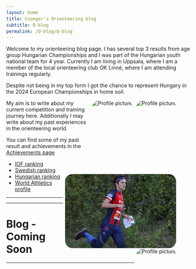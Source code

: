 ```yaml
---
layout: home
title: Csongor's Orienteering blog  
subtitle: O-blog
permalink: /O-blog/O-blog
---
```


Welcome to my orienteering blog page. I has several top 3 results from age group Hungarian Championships and I was part of the Hungarian youth national team for 4 year. Currently I am living in Uppsala, where I am a member of the local orienteering club OK Linné, where I am attending trainings regularly. 

Despite not being in my top form I got the chance to represent Hungary in the 2024 European Championships in home soil.

<div class="grid-container">
    <figure>
        <img style="float: right; margin: 0px 5px;  border-radius:20px; " src="https://lh3.googleusercontent.com/pw/AP1GczORHB0SThrx5HsVec75et4oUjkegcDuXTZeDNJJ_DQuB3x1w7TZccllve9kS00v_at-y1gBTbK7Uhy7xMFUUnAYdVlUe0MINy6aK67hYWuA0JnOP4Bo=w2400" alt="Profile picture" height="200">
    </figure>
    <figure>
        <img style="float: right; margin: 0px 5px;  border-radius:20px; " src="https://lh3.googleusercontent.com/pw/AP1GczOqwQD9Tw0ca4mxCq_ssr1esKKL7RkwFhUVCf4wEn6S-wnHy3wgMF3KE0gs3r-PCvYJIKK7kMa4_UuK3hf0mv1JyOz346Q6cQFghRcXfu1ug_048wXY=w2400" alt="Profile picture" height="200">
    </figure>
    <figure>
        <img style="float: right; margin: 0px 5px;  border-radius:20px; " src="/img/cso_linne.JPG" alt="Profile picture" height="200"> 
    </figure>
    <figure>
        <img style="float: right; margin: 0px 5px;  border-radius:20px; " src="https://lh3.googleusercontent.com/pw/AP1GczMNZTA1LZHYs6hDq_Nm8XYqlAHi8zc94xsSN8IiDG6CVZZg46HXVGB_GzayMiW8iT0mu71nyn0_U8d9b_gtWs-Gh7dcbfE4DmzE6GLQQZXMF__bKBZT=w2400" alt="Profile picture" height="200">
    </figure>
</div>



My aim is to write about my current competition and training journey here. Additionally I may write about my past experiences in the orienteering world. 

You can find some of my past result and achievements in the [Achievements page](/O-blog/Achievements)



- [IOF ranking](https://ranking.orienteering.org/PersonView?person=34067&target=wrs_frame)
- [Swedish ranking](https://eventor.orientering.se/Ranking/ol/Runner/Index/215503)
- [Hungarian ranking](https://adatbank.mtfsz.hu/rangsor/versenyzoEredmeny/szemely_id/102161)
- [World Athletics profile](https://worldathletics.org/athletes/hungary/csongor-horvath-14568646)

---
---
# Blog - Coming Soon
---